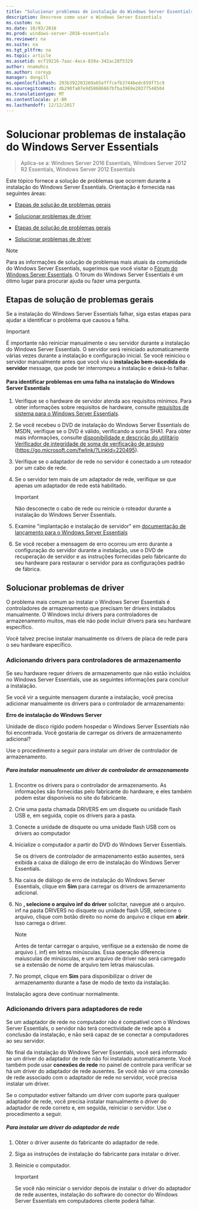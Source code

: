 ```yaml
---
title: "Solucionar problemas de instalação do Windows Server Essentials"
description: Descreve como usar o Windows Server Essentials
ms.custom: na
ms.date: 10/03/2016
ms.prod: windows-server-2016-essentials
ms.reviewer: na
ms.suite: na
ms.tgt_pltfrm: na
ms.topic: article
ms.assetid: ecf19216-7aac-4aca-839a-342ac28f5329
author: nnamuhcs
ms.author: coreyp
manager: dongill
ms.openlocfilehash: 293b392203269a65efffcefb3744bedc659f71c9
ms.sourcegitcommit: db290fa07e9d50686667bfba3969e20377548504
ms.translationtype: MT
ms.contentlocale: pt-BR
ms.lasthandoff: 12/12/2017
---
```

# <a name="troubleshoot-windows-server-essentials-installation"></a>Solucionar problemas de instalação do Windows Server Essentials

>Aplica-se a: Windows Server 2016 Essentials, Windows Server 2012 R2 Essentials, Windows Server 2012 Essentials

Este tópico fornece a solução de problemas que ocorrem durante a instalação do Windows Server Essentials. Orientação é fornecida nas seguintes áreas:  
  

-   [Etapas de solução de problemas gerais](Troubleshoot-Windows-Server-Essentials-installation.md#BKMK_GeneralTroubleshootingSteps)  
  
-   [Solucionar problemas de driver](Troubleshoot-Windows-Server-Essentials-installation.md#BKMK_TroubleshootDrivers)  

-   [Etapas de solução de problemas gerais](Troubleshoot-Windows-Server-Essentials-installation.md#BKMK_GeneralTroubleshootingSteps)  
  
-   [Solucionar problemas de driver](Troubleshoot-Windows-Server-Essentials-installation.md#BKMK_TroubleshootDrivers)  

  
> [!NOTE]
>  Para as informações de solução de problemas mais atuais da comunidade do Windows Server Essentials, sugerimos que você visitar o [Fórum do Windows Server Essentials](https://social.technet.microsoft.com/Forums/winserveressentials/threads). O fórum do Windows Server Essentials é um ótimo lugar para procurar ajuda ou fazer uma pergunta.  
  
##  <a name="BKMK_GeneralTroubleshootingSteps"></a>Etapas de solução de problemas gerais  
 Se a instalação do Windows Server Essentials falhar, siga estas etapas para ajudar a identificar o problema que causou a falha.  
  
> [!IMPORTANT]
>  É importante não reiniciar manualmente o seu servidor durante a instalação do Windows Server Essentials. O servidor será reiniciado automaticamente várias vezes durante a instalação e configuração inicial. Se você reiniciou o servidor manualmente antes que você viu o **instalação bem-sucedida do servidor** message, que pode ter interrompeu a instalação e deixá-lo falhar.  
  
#### <a name="to-identify-issues-in-a-failed-installation-of-windows-server-essentials"></a>Para identificar problemas em uma falha na instalação do Windows Server Essentials  
  
1.  Verifique se o hardware de servidor atenda aos requisitos mínimos. Para obter informações sobre requisitos de hardware, consulte [requisitos de sistema para o Windows Server Essentials](../get-started/system-requirements.md).  
  
2.  Se você recebeu o DVD de instalação do Windows Server Essentials do MSDN, verifique se o DVD é válido, verificando a soma SHA1. Para obter mais informações, consulte [disponibilidade e descrição do utilitário Verificador de integridade de soma de verificação de arquivo](https://go.microsoft.com/fwlink/?LinkId=220495) (https://go.microsoft.com/fwlink/?LinkId=220495).  
  
3.  Verifique se o adaptador de rede no servidor é conectado a um roteador por um cabo de rede.  
  
4.  Se o servidor tem mais de um adaptador de rede, verifique se que apenas um adaptador de rede está habilitado.  
  
    > [!IMPORTANT]
    >  Não desconecte o cabo de rede ou reinicie o roteador durante a instalação do Windows Server Essentials.  
  
5.  Examine "implantação e instalação de servidor" em [documentação de lançamento para o Windows Server Essentials](../get-started/release-notes.md)  
  
6.  Se você receber a mensagem de erro ocorreu um erro durante a configuração do servidor durante a instalação, use o DVD de recuperação de servidor e as instruções fornecidas pelo fabricante do seu hardware para restaurar o servidor para as configurações padrão de fábrica.  
  
##  <a name="BKMK_TroubleshootDrivers"></a>Solucionar problemas de driver  
 O problema mais comum ao instalar o Windows Server Essentials é controladores de armazenamento que precisam ter drivers instalados manualmente. O Windows inclui drivers para controladores de armazenamento muitos, mas ele não pode incluir drivers para seu hardware específico.  
  
 Você talvez precise instalar manualmente os drivers de placa de rede para o seu hardware específico.  
  
###  <a name="BKMK_StorageDrivers"></a>Adicionando drivers para controladores de armazenamento  
 Se seu hardware requer drivers de armazenamento que não estão incluídos no Windows Server Essentials, use as seguintes informações para concluir a instalação.  
  
 Se você vir a seguinte mensagem durante a instalação, você precisa adicionar manualmente os drivers para o controlador de armazenamento:  
  
 **Erro de instalação do Windows Server**  
  
 Unidade de disco rígido podem hospedar o Windows Server Essentials não foi encontrada. Você gostaria de carregar os drivers de armazenamento adicional?  
  
 Use o procedimento a seguir para instalar um driver de controlador de armazenamento.  
  
##### <a name="to-manually-install-a-storage-controller-driver"></a>Para instalar manualmente um driver de controlador de armazenamento  
  
1.  Encontre os drivers para o controlador de armazenamento. As informações são fornecidas pelo fabricante do hardware, e eles também podem estar disponíveis no site do fabricante.  
  
2.  Crie uma pasta chamada DRIVERS em um disquete ou unidade flash USB e, em seguida, copie os drivers para a pasta.  
  
3.  Conecte a unidade de disquete ou uma unidade flash USB com os drivers ao computador  
  
4.  Inicialize o computador a partir do DVD do Windows Server Essentials.  
  
     Se os drivers de controlador de armazenamento estão ausentes, será exibida a caixa de diálogo de erro de instalação do Windows Server Essentials.  
  
5.  Na caixa de diálogo de erro de instalação do Windows Server Essentials, clique em **Sim** para carregar os drivers de armazenamento adicional.  
  
6.  No **, selecione o arquivo inf do driver** solicitar, navegue até o arquivo. inf na pasta DRIVERS no disquete ou unidade flash USB, selecione o arquivo, clique com botão direito no nome do arquivo e clique em **abrir**. Isso carrega o driver.  
  
    > [!NOTE]
    >  Antes de tentar carregar o arquivo, verifique se a extensão de nome de arquivo (. inf) em letras minúsculas. Essa operação diferencia maiusculas de minúsculas, e um arquivo de driver não será carregado se a extensão de nome de arquivo tem letras maiusculas.  
  
7.  No prompt, clique em **Sim** para disponibilizar o driver de armazenamento durante a fase de modo de texto da instalação.  
  
 Instalação agora deve continuar normalmente.  
  
###  <a name="BKMK_AddingNICdrivers"></a>Adicionando drivers para adaptadores de rede  
 Se um adaptador de rede no computador não é compatível com o Windows Server Essentials, o servidor não terá conectividade de rede após a conclusão da instalação, e não será capaz de se conectar a computadores ao seu servidor.  
  
 No final da instalação do Windows Server Essentials, você será informado se um driver do adaptador de rede não foi instalado automaticamente. Você também pode usar **conexões de rede** no painel de controle para verificar se há um driver do adaptador de rede ausentes. Se você não vir uma conexão de rede associado com o adaptador de rede no servidor, você precisa instalar um driver.  
  
 Se o computador estiver faltando um driver com suporte para qualquer adaptador de rede, você precisa instalar manualmente o driver do adaptador de rede correto e, em seguida, reiniciar o servidor. Use o procedimento a seguir.  
  
##### <a name="to-install-a-network-adapter-driver"></a>Para instalar um driver do adaptador de rede  
  
1.  Obter o driver ausente do fabricante do adaptador de rede.  
  
2.  Siga as instruções de instalação do fabricante para instalar o driver.  
  
3.  Reinicie o computador.  
  
    > [!IMPORTANT]
    >  Se você não reiniciar o servidor depois de instalar o driver do adaptador de rede ausentes, instalação do software do conector do Windows Server Essentials em computadores cliente poderá falhar.
